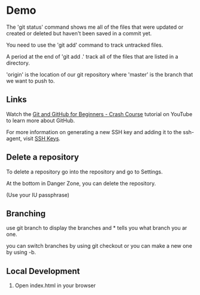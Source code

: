 # Demo

The 'git status' command shows me all of the files that were updated or created or deleted but haven't been saved in a
commit yet.

You need to use the 'git add' command to track untracked files.

A period at the end of 'git add .' track all of the files that are listed in a directory.

'origin' is the location of our git repository where 'master' is the branch that we want to push to.

## Links

Watch the [Git and GitHub for Beginners - Crash Course](https://youtu.be/RGOj5yH7evk) tutorial on YouTube to learn more about GitHub.


For more information on generating a new SSH key and adding it to the ssh-agent, visit [SSH Keys](https://docs.github.com/en/github/authenticating-to-github/generating-a-new-ssh-key-and-adding-it-to-the-ssh-agent).

## Delete a repository

To delete a repository go into the repository and go to Settings.

At the bottom in Danger Zone, you can delete the repository.

(Use your IU passphrase)

## Branching

use git branch to display the branches and * tells you what branch you ar one.

you can switch branches by using git checkout or you can make a new one by using -b.

## Local Development

1. Open index.html in your browser
